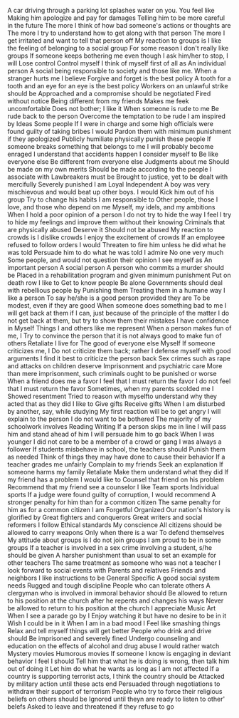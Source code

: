 A car driving through a parking lot splashes water on you. You feel like
	Making him apologize and pay for damages
	Telling him to be more careful in the future
The more I think of how bad someone's actions or thoughts are
	The more I try to understand how to get along with that person
	The more I get irritated and want to tell that person off
My reaction to groups is
	I like the feeling of belonging to a social group
	For some reason I don't really like groups
If someone keeps bothering me even though I ask him/her to stop, I will
	Lose control
	Control myself
I think of myself first of all as 
	An individual person
	A social being responsible to society and those like me.
When a stranger hurts me I believe
	Forgive and forget is the best policy
	A tooth for a tooth and an eye for an eye is the best policy
Workers on an unlawful strike should be
	Approached and a compromise should be negotiated
	Fired without notice
Being different from my friends
	Makes me feek uncomfortable
	Does not bother; I like it
When someone is rude to me
	Be rude back to the person
	Overcome the temptation to be rude
I am inspired by
	Ideas
	Some people
If I were in charge and some high officials were found guilty of taking bribes I would
	Pardon them with minimum punishment if they apologized
	Publicly humiliate physically punish these people
If someone breaks something that belongs to me
	I will probably become enraged
	I understand that accidents happen
I consider myself to 
	Be like everyone else
	Be different from everyone else
Judgments about me
	Should be made on my own merits
	Should be made according to the people I associate with
Lawbreakers must be
	Brought to justice, yet to be dealt with mercifully
	Severely punished
I am
	Loyal
	Independent
A boy was very mischievous and would beat up other boys. I would 
	Kick him out of his group
	Try to change his habits
I am responsible to
	Other people, those I love, and those who depend on me
	Myself, my idels, and my ambitions
When I hold a poor opinion of a person
	I do not try to hide the way I feel
	I try to hide my feelings and improve them without their knowing
Criminals that are physically abused 
	Deserve it
	Should not be abused
My reaction to crowds is
	I dislike crowds
	I enjoy the excitement of crowds
If an employee refused to follow orders I would
	Threaten to fire him unless he did what he was told
	Persuade him to do what he was told
I admire
	No one very much
	Some people, and would not question their opinion
I see myself as
	An important person
	A social person
A person who commits a murder should be
	Placed in a rehabilitation program and given minimum punishment
	Put on death row
I like to 
	Get to know people
	Be alone
Governments should deal with rebellious people by
	Punishing them
	Treating them in a humane way
I like a person
	To say he/she is a good person provided they are
	To be modest, even if they are good
When someone does something bad to me
	I will get back at them if I can, just because of the principle of the matter
	I do not get back at them, but try to show them their mistakes
I have confidence in 
	Myself
	Things I and others like me represent
When a person makes fun of me, I 
	Try to convince the person that it is not always good to make fun of others
	Retaliate
I live for
	The good of everyone else
	Myself
If someone criticizes me, I
	Do not criticize them back; rather I defense myself with good arguments
	I find it best to criticize the person back
Sex crimes such as rape and attacks on children deserve
	Imprisonment and psychiatric care
	More than mere imprisonment, such criminals ought to be punished or worse
When a friend does me a favor 
	I feel that I must return the favor
	I do not feel that I must return the favor
Sometimes, when my parents scolded me I 
	Showed resentment
	Tried to reason with myselfto understand why they acted that as they did
I like to
	Give gifts
	Receive gifts
When I am disturbed by another, say, while studying
	My first reaction will be to get angry
	I will explain to the person I do not want to be bothered
The majority of my schoolwork involves
	Reading
	Writing
If a person skips me in line
	I will pass him and stand ahead of him
	I will persuade him to go back
When I was younger
	I did not care to be a member of a crowd or gang
	I was always a follower
If students misbehave in school, the teachers should
	Punish them as needed
	Think of things they may have done to cause their behavior
If a teacher grades me unfairly
	Complain to my friends
	Seek an explanation
If someone harms my family
	Retaliate
	Make them understand what they did
If my friend has a problem I would like to 
	Counsel that friend on his problem
	Recommend that my friend see a counselor
I like 
	Team sports
	Individual sports
If a judge were found guilty of corruption, I would recommend
	A stronger penalty for him than for a common citizen
	The same penalty for him as for a common citizen
I am
	Forgetful
	Organized
Our nation's history is glorified by
	Great fighters and conquerors
	Great writers and social reformers
I follow
	Ethical standards
	My conscience
All citizens should be allowed to carry weapons
	Only when there is a war
	To defend themselves
My attitude about groups is 
	I do not join groups
	I am proud to be in some groups
If a teacher is involved in a sex crime involving a student, s/he should be given
	A harsher punishment than usual to set an example for other teachers
	The same treatment as someone who was not a teacher
I look forward to social events with
	Parents and relatives
	Friends and neighbors
I like instructions to be 
	General
	Specific
A good social system needs
	Rugged and tough discipline
	People who can tolerate others
A clergyman who is involved in immoral behavior should
	Be allowed to return to his position at the church after he repents and changes his ways
	Never be allowed to return to his position at the church
I appreciate
	Music
	Art
When I see a parade go by I 
	Enjoy watching it but have no desire to be in it
	Wish I could be in it 
When I am in a bad mood I
	Feel like smashing things
	Relax and tell myself things will get better
People who drink and drive should
	Be imprisoned and severely fined
	Undergo counseling and education on the effects of alcohol and drug abuse
I would rather watch
	Mystery movies
	Humorous movies
If someone I know is engaging in deviant behavior I feel I should
	Tell him that what he is doing is wrong, then talk him out of doing it
	Let him do what he wants as long as I am not affected
If a country is supporting terrorist acts, I think the country should be 
	Attacked by military action until these acts end
	Persuaded through negotiations to withdraw their support of terrorism
People who try to force their religious beliefs on others should be
	Ignored until theyn are ready to listen to other' belefs
	Asked to leave and threatened if they refuse to go
